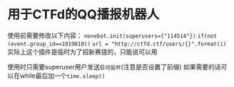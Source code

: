 # 用于CTFd的QQ播报机器人

使用前需要修改以下内容：
`nonebot.init(superusers={"114514"})`
`if(not (event.group_id==1919810))`
`url = "http://ctfd.ctf/users/{}".format(i)`
实际上这个插件是临时为了招新赛搓的，只能说可以用

使用时只需要superuser用户发送`启动监听`(注意是否设置了前缀)
如果需要的话可以在while最后加一个`time.sleep()`